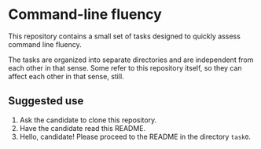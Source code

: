 # Command-line fluency

This repository contains a small set of tasks designed to quickly assess command line fluency.

The tasks are organized into separate directories and are independent from each other in that
sense. Some refer to this repository itself, so they can affect each other in that sense, still.

## Suggested use

1. Ask the candidate to clone this repository.
2. Have the candidate read this README.
3. Hello, candidate! Please proceed to the README in the directory `task0`.
